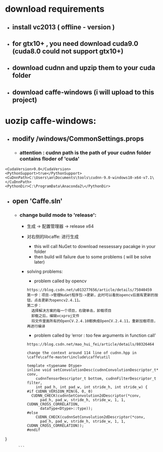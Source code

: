 # download requirements
  - ## install vc2013 ( offline - version )
  - ## for gtx10+ , you need download cuda9.0 (cuda8.0 could not support gtx10+)
  - ## download cudnn and upzip them to your cuda folder
  - ## download caffe-windows (i will upload to this project)
  
# uozip caffe-windows:
  - ## modify /windows/CommonSettings.props
  
    - ### attention : cudnn path is the path of your cudnn folder contains floder of 'cuda'
   ```
   <CudaVersion>9.0</CudaVersion>
   <PythonSupport>true</PythonSupport>
   <CuDnnPath>C:\Users\an\Documents\tools\cudnn-9.0-windows10-x64-v7.1\</CuDnnPath>
   <PythonDir>C:\ProgramData\Anaconda2\</PythonDir>
   ```
  - ## open 'Caffe.sln'
    - ### change build mode to 'release':
       - 生成 -> 配置管理器 -> release x64
       - 对右侧的libcaffe: 进行生成
          - this will call NuGet to download nessessary pacakge in your folder
          - then build will failure due to some problems ( will be solve later)
       - solving problems:
          - problem called by opencv
          ```
          https://blog.csdn.net/u013277656/article/details/75040459
          第一步：项目->管理NuGet程序包->更新，此时可以看到opencv后面有更新的按钮，点击更新为opencv2.4.11。 
          第二步：
            选择解决方案的每一个项目，右键单击，卸载项目 
            卸载之后，编辑vcxproj文件
            将文件里面所有的OpenCV.2.4.10都换成OpenCV.2.4.11，重新加载项目，再进行编译
          ```
          
          - problem called by  ‘error : too few arguments in function call’
          ```
          https://blog.csdn.net/mao_hui_fei/article/details/80326464
          
          change the context around 114 line of cudnn.hpp in \caffe\caffe-master\include\caffe\util

          template <typename Dtype>
          inline void setConvolutionDesc(cudnnConvolutionDescriptor_t* conv,
              cudnnTensorDescriptor_t bottom, cudnnFilterDescriptor_t filter,
              int pad_h, int pad_w, int stride_h, int stride_w) {
          #if CUDNN_VERSION_MIN(6, 0, 0)
            CUDNN_CHECK(cudnnSetConvolution2dDescriptor(*conv,
                pad_h, pad_w, stride_h, stride_w, 1, 1, CUDNN_CROSS_CORRELATION,
                dataType<Dtype>::type));
          #else
              CUDNN_CHECK(cudnnSetConvolution2dDescriptor(*conv,
                pad_h, pad_w, stride_h, stride_w, 1, 1, CUDNN_CROSS_CORRELATION));
          #endif
}

          
          
          ```
